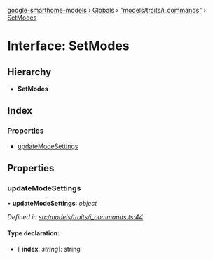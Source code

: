 [google-smarthome-models](../README.md) › [Globals](../globals.md) › ["models/traits/i_commands"](../modules/_models_traits_i_commands_.md) › [SetModes](_models_traits_i_commands_.setmodes.md)

# Interface: SetModes

## Hierarchy

* **SetModes**

## Index

### Properties

* [updateModeSettings](_models_traits_i_commands_.setmodes.md#updatemodesettings)

## Properties

###  updateModeSettings

• **updateModeSettings**: *object*

*Defined in [src/models/traits/i_commands.ts:44](https://github.com/galactic1969/google-smarthome-models/blob/633871f/src/models/traits/i_commands.ts#L44)*

#### Type declaration:

* \[ **index**: *string*\]: string
